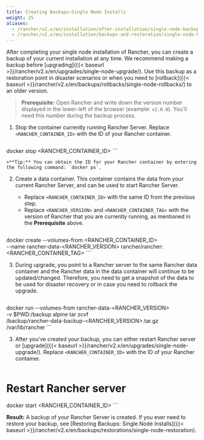 ```yaml
---
title: Creating Backups—Single Node Installs
weight: 25
aliases:
  - /rancher/v2.x/en/installation/after-installation/single-node-backup-and-restoration/
  - /rancher/v2.x/en/installation/backups-and-restoration/single-node-backup-and-restoration/
---
```


After completing your single node installation of Rancher, you can create a backup of your current installation at any time. We recommend making a backup before [upgrading]({{< baseurl >}}/rancher/v2.x/en/upgrades/single-node-upgrade/). Use this backup as a restoration point in disaster scenarios or when you need to [rollback]({{< baseurl >}}/rancher/v2.x/en/backups/rollbacks/single-node-rollbacks/) to an older version.

>**Prerequisite:** Open Rancher and write down the version number displayed in the lower-left of the browser (example: `v2.0.0`). You'll need this number during the backup process.

1. Stop the container currently running Rancher Server. Replace `<RANCHER_CONTAINER_ID>` with the ID of your Rancher container.

    ```
docker stop <RANCHER_CONTAINER_ID>
    ```

    >**Tip:** You can obtain the ID for your Rancher container by entering the following command: `docker ps`.

2. <a id="backup"></a>Create a data container. This container contains the data from your current Rancher Server, and can be used to start Rancher Server.

    - Replace `<RANCHER_CONTAINER_ID>` with the same ID from the previous step.
    - Replace `<RANCHER_VERSION>` and `<RANCHER_CONTAINER_TAG>` with the version of Rancher that you are currently running, as mentioned in the  **Prerequisite** above.

    ```
docker create --volumes-from <RANCHER_CONTAINER_ID> \
--name rancher-data-<RANCHER_VERSION> rancher/rancher:<RANCHER_CONTAINER_TAG>
    ```

3. During upgrade, you point to a Rancher server to the same Rancher data container and the Rancher data in the data container will continue to be updated/changed. Therefore, you need to get a snapshot of the data to be used for disaster recovery or in case you need to rollback the upgrade.

    ```
docker run  --volumes-from rancher-data-<RANCHER_VERSION> \
-v $PWD:/backup alpine tar zcvf \
/backup/rancher-data-backup-<RANCHER_VERSION>.tar.gz /var/lib/rancher
    ```

3. After you've created your backup, you can either restart Rancher server or [upgrade]({{< baseurl >}}/rancher/v2.x/en/upgrades/single-node-upgrade/). Replace `<RANCHER_CONTAINER_ID>` with the ID of your Rancher container.

    ```
# Restart Rancher server
docker start <RANCHER_CONTAINER_ID>
    ```

**Result:** A backup of your Rancher Server is created. If you ever need to restore your backup, see [Restoring Backups: Single Node Installs]({{< baseurl >}}/rancher/v2.x/en/backups/restorations/single-node-restoration).
